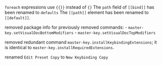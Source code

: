 `foreach` expressions use `{{}}` instead of `{}`
The `path` field of `[[bind]]` has been renamed to `defaults`
The `[[path]]` element has been renamed to `[[default]]`.

removed package info for previously removed commands:
    - `master-key.setVisualDocBottomModifiers`
    - `master-key.setVisualDocTopModifiers`

removed redundant command `master-key.installKeybindingExtensions`; it is identical to `master-key.installRequiredExtensions`.

renamed `Edit Preset Copy` to `New Keybinding Copy`

